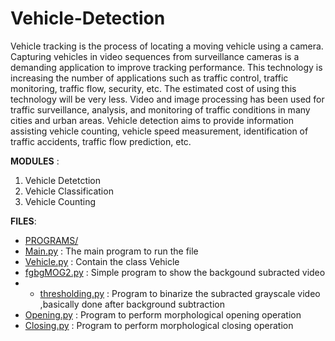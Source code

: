 # Vehicle-Detection

Vehicle tracking is the process of locating a moving vehicle using a camera. Capturing vehicles in video sequences from surveillance cameras is a demanding application to improve tracking performance. This technology is increasing the number of applications such as traffic control, traffic monitoring, traffic flow, security, etc. The estimated cost of using this technology will be very less. Video and image processing has been used for traffic surveillance, analysis, and monitoring of traffic conditions in many cities and urban areas. Vehicle detection aims to provide information assisting vehicle counting, vehicle speed measurement, identification of traffic accidents, traffic flow prediction, etc. <br>

**MODULES** : <br>
1. Vehicle Detetction
2. Vehicle Classification
3. Vehicle Counting

**FILES**:<br>
- [PROGRAMS/](https://github.com/HimaRaniMathews/Vehicle-Detection-Classification-and-Counting/tree/main/Programs)
- [Main.py](https://github.com/HimaRaniMathews/Vehicle-Detection-Classification-and-Counting/blob/main/Programs/main.py) : The main program to run the file
- [Vehicle.py](https://github.com/HimaRaniMathews/Vehicle-Detection-Classification-and-Counting/blob/main/Programs/vehicles.py) : Contain the class Vehicle
- [fgbgMOG2.py](https://github.com/HimaRaniMathews/Vehicle-Detection-Classification-and-Counting/blob/main/Programs/fgbgMOG2.py) : Simple program to show the backgound subracted video
- - [thresholding.py](https://github.com/HimaRaniMathews/Vehicle-Detection-Classification-and-Counting/blob/main/Programs/thresholding.py) : Program to binarize the subracted grayscale video ,basically done after background subtraction
- [Opening.py](https://github.com/HimaRaniMathews/Vehicle-Detection-Classification-and-Counting/blob/main/Programs/Opening.py) : Program to perform morphological opening operation
- [Closing.py](https://github.com/HimaRaniMathews/Vehicle-Detection-Classification-and-Counting/blob/main/Programs/Closing.py) : Program to perform morphological closing operation
